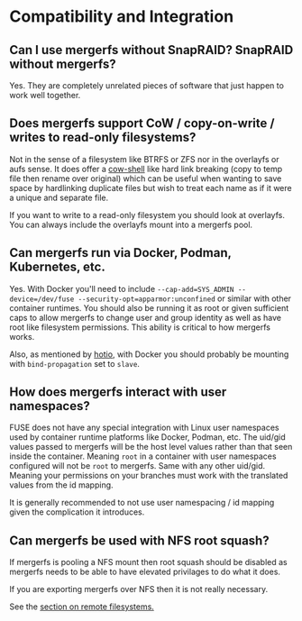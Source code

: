 # Compatibility and Integration

## Can I use mergerfs without SnapRAID? SnapRAID without mergerfs?

Yes. They are completely unrelated pieces of software that just happen
to work well together.


## Does mergerfs support CoW / copy-on-write / writes to read-only filesystems?

Not in the sense of a filesystem like BTRFS or ZFS nor in the
overlayfs or aufs sense. It does offer a
[cow-shell](http://manpages.ubuntu.com/manpages/bionic/man1/cow-shell.1.html)
like hard link breaking (copy to temp file then rename over original)
which can be useful when wanting to save space by hardlinking
duplicate files but wish to treat each name as if it were a unique and
separate file.

If you want to write to a read-only filesystem you should look at
overlayfs. You can always include the overlayfs mount into a mergerfs
pool.


## Can mergerfs run via Docker, Podman, Kubernetes, etc.

Yes. With Docker you'll need to include `--cap-add=SYS_ADMIN
--device=/dev/fuse --security-opt=apparmor:unconfined` or similar with
other container runtimes. You should also be running it as root or
given sufficient caps to allow mergerfs to change user and group
identity as well as have root like filesystem permissions. This
ability is critical to how mergerfs works.

Also, as mentioned by [hotio](https://hotio.dev/containers/mergerfs),
with Docker you should probably be mounting with `bind-propagation`
set to `slave`.


## How does mergerfs interact with user namespaces?

FUSE does not have any special integration with Linux user namespaces
used by container runtime platforms like Docker, Podman, etc. The
uid/gid values passed to mergerfs will be the host level values rather
than that seen inside the container. Meaning `root` in a container
with user namespaces configured will not be `root` to mergerfs. Same
with any other uid/gid. Meaning your permissions on your branches must
work with the translated values from the id mapping.

It is generally recommended to not use user namespacing / id mapping
given the complication it introduces.


## Can mergerfs be used with NFS root squash?

If mergerfs is pooling a NFS mount then root squash should be disabled
as mergerfs needs to be able to have elevated privilages to do what it
does.

If you are exporting mergerfs over NFS then it is not really necessary.

See the [section on remote filesystems.](../remote_filesystems.md)
